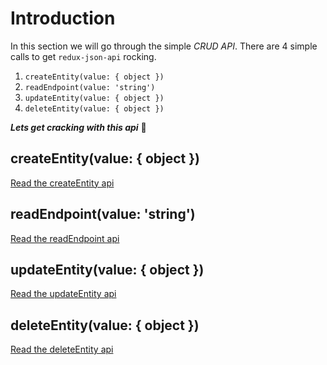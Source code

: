 # Introduction
In this section we will go through the simple _CRUD API_. There are 4 simple calls to get `redux-json-api` rocking.

1. `createEntity(value: { object })`
2. `readEndpoint(value: 'string')`
3. `updateEntity(value: { object })`
4. `deleteEntity(value: { object })`

__*Lets get cracking with this api*__ 🎈

## createEntity(value: { object })
[Read the createEntity api](apis/createEntity.md)
## readEndpoint(value: 'string')
[Read the readEndpoint api](apis/readEndpoint.md)
## updateEntity(value: { object })
[Read the updateEntity api](apis/updateEntity.md)
## deleteEntity(value: { object })
[Read the deleteEntity api](apis/deleteEntity.md)
